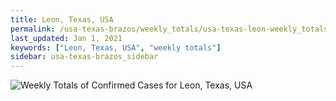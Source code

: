 ```yaml
---
title: Leon, Texas, USA
permalink: /usa-texas-brazos/weekly_totals/usa-texas-leon-weekly_totals.html
last_updated: Jan 1, 2021
keywords: ["Leon, Texas, USA", "weekly totals"]
sidebar: usa-texas-brazos_sidebar
---
```


![Weekly Totals of Confirmed Cases for Leon, Texas, USA](/covid_tracker/images/graphs/usa-texas-leon-weekly_totals_graph.png)
